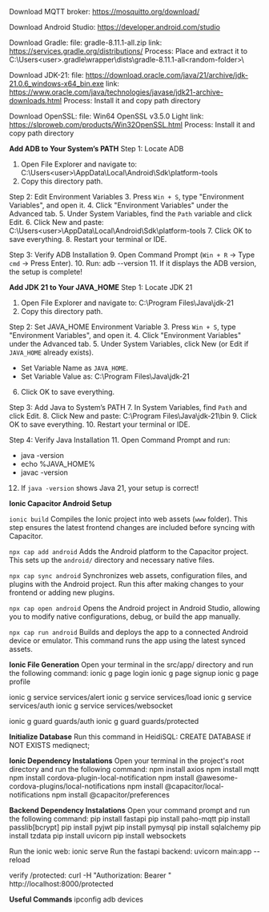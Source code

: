 Download MQTT broker:
https://mosquitto.org/download/

Download Android Studio:
https://developer.android.com/studio

Download Gradle:
file:  gradle-8.11.1-all.zip
link: https://services.gradle.org/distributions/
Process: Place and extract it to C:\Users\<user>\.gradle\wrapper\dists\gradle-8.11.1-all\<random-folder>\

Download JDK-21:
file: https://download.oracle.com/java/21/archive/jdk-21.0.6_windows-x64_bin.exe
link: https://www.oracle.com/java/technologies/javase/jdk21-archive-downloads.html
Process: Install it and copy path directory

Download OpenSSL:
file: Win64 OpenSSL v3.5.0 Light
link: https://slproweb.com/products/Win32OpenSSL.html
Process: Install it and copy path directory

**Add ADB to Your System’s PATH**
Step 1: Locate ADB
1. Open File Explorer and navigate to: C:\Users\<user>\AppData\Local\Android\Sdk\platform-tools
2. Copy this directory path.

Step 2: Edit Environment Variables
3. Press `Win + S`, type "Environment Variables", and open it.
4. Click "Environment Variables" under the Advanced tab.
5. Under System Variables, find the `Path` variable and click Edit.
6. Click New and paste: C:\Users\<user>\AppData\Local\Android\Sdk\platform-tools
7. Click OK to save everything.
8. Restart your terminal or IDE.

Step 3: Verify ADB Installation
9. Open Command Prompt (`Win + R` → Type `cmd` → Press Enter).
10. Run: adb --version
11. If it displays the ADB version, the setup is complete!

**Add JDK 21 to Your JAVA_HOME**
Step 1: Locate JDK 21
1. Open File Explorer and navigate to: C:\Program Files\Java\jdk-21
2. Copy this directory path.

Step 2: Set JAVA_HOME Environment Variable
3. Press `Win + S`, type "Environment Variables", and open it.
4. Click "Environment Variables" under the Advanced tab.
5. Under System Variables, click New (or Edit if `JAVA_HOME` already exists).
   - Set Variable Name as `JAVA_HOME`.
   - Set Variable Value as: C:\Program Files\Java\jdk-21
6. Click OK to save everything.

Step 3: Add Java to System’s PATH
7. In System Variables, find `Path` and click Edit.
8. Click New and paste: C:\Program Files\Java\jdk-21\bin
9. Click OK to save everything.
10. Restart your terminal or IDE.

Step 4: Verify Java Installation
11. Open Command Prompt and run:
   - java -version
   - echo %JAVA_HOME%
   - javac -version
12. If `java -version` shows Java 21, your setup is correct!

**Ionic Capacitor Android Setup**

`ionic build`
Compiles the Ionic project into web assets (`www` folder). This step ensures the latest frontend changes are included before syncing with Capacitor.

`npx cap add android`
Adds the Android platform to the Capacitor project. This sets up the `android/` directory and necessary native files.

`npx cap sync android`
Synchronizes web assets, configuration files, and plugins with the Android project. Run this after making changes to your frontend or adding new plugins.

`npx cap open android`
Opens the Android project in Android Studio, allowing you to modify native configurations, debug, or build the app manually.

`npx cap run android`
Builds and deploys the app to a connected Android device or emulator. This command runs the app using the latest synced assets.

**Ionic File Generation**
Open your terminal in the src/app/ directory and run the following command:
ionic g page login
ionic g page signup
ionic g page profile

ionic g service services/alert
ionic g service services/load
ionic g service services/auth
ionic g service services/websocket

ionic g guard guards/auth
ionic g guard guards/protected

**Initialize Database**
Run this command in HeidiSQL: CREATE DATABASE if NOT EXISTS mediqnect;

**Ionic Dependency Instalations**
Open your terminal in the project's root directory and run the following command:
npm install axios
npm install mqtt
npm install cordova-plugin-local-notification
npm install @awesome-cordova-plugins/local-notifications
npm install @capacitor/local-notifications
npm install @capacitor/preferences

**Backend Dependency Instalations**
Open your command prompt and run the following command:
pip install fastapi
pip install paho-mqtt
pip install passlib[bcrypt]
pip install pyjwt
pip install pymysql
pip install sqlalchemy
pip install tzdata
pip install uvicorn
pip install websockets

Run the ionic web: ionic serve
Run the fastapi backend: uvicorn main:app --reload

verify /protected: curl -H "Authorization: Bearer <your-token>" http://localhost:8000/protected

**Useful Commands**
ipconfig
adb devices

